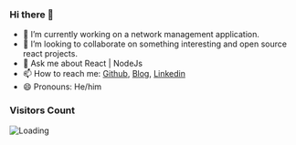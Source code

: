 ### Hi there 👋

- 🔭 I’m currently working on a network management application.
- 👯 I’m looking to collaborate on something interesting and open source react projects.
- 💬 Ask me about React | NodeJs
- 📫 How to reach me: [Github](https://github.com/sutej-pal), [Blog](https://dev.to/sutejpal), [Linkedin](https://www.linkedin.com/in/sutej-pal/)
- 😄 Pronouns:  He/him

### Visitors Count
<img align="left" src = "https://profile-counter.glitch.me/sutej-pal/count.svg" alt ="Loading">



<!--
**sutej-pal/sutej-pal** is a ✨ _special_ ✨ repository because its `README.md` (this file) appears on your GitHub profile.

Here are some ideas to get you started:

- 🔭 I’m currently working on ...
- 🌱 I’m currently learning ...
- 👯 I’m looking to collaborate on ...
- 🤔 I’m looking for help with ...
- 💬 Ask me about ...
- 📫 How to reach me: ...
- 😄 Pronouns: ...
- ⚡ Fun fact: ...
-->
